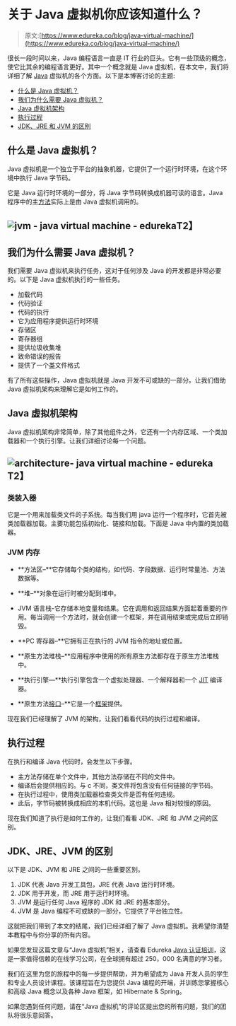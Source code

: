 # 关于 Java 虚拟机你应该知道什么？

> 原文:[https://www.edureka.co/blog/java-virtual-machine/](https://www.edureka.co/blog/java-virtual-machine/)

很长一段时间以来，Java 编程语言一直是 IT 行业的巨头。它有一些顶级的概念，使它比其余的编程语言更好。其中一个概念就是 Java 虚拟机，在本文中，我们将详细了解 [Java](https://www.edureka.co/java-j2ee-training-course) 虚拟机的各个方面。以下是本博客讨论的主题:

*   [什么是 Java 虚拟机？](#whatisjvm)
*   [我们为什么需要 Java 虚拟机？](#need)
*   [Java 虚拟机架构](#arch)
*   [执行过程](#exe)
*   [JDK、JRE 和 JVM 的区别](#diff)

## **什么是 Java 虚拟机？**

Java 虚拟机是一个独立于平台的抽象机器，它提供了一个运行时环境，在这个环境中执行 Java 字节码。

它是 Java 运行时环境的一部分，将 Java 字节码转换成机器可读的语言。Java 程序中的主[方法](https://www.edureka.co/blog/java-methods/)实际上是由 Java 虚拟机调用的。

## **![jvm - java virtual machine - edureka](../Images/04a8600ee8bdd62d2e538d307bfb8376.png)T2】**

## **我们为什么需要 Java 虚拟机？**

我们需要 Java 虚拟机来执行任务，这对于任何涉及 Java 的开发都是非常必要的。以下是 Java 虚拟机执行的一些任务。

*   加载代码
*   代码验证
*   代码的执行
*   它为应用程序提供运行时环境
*   存储区
*   寄存器组
*   提供垃圾收集堆
*   致命错误的报告
*   提供了一个[类](https://www.edureka.co/blog/java-objects-and-classes/)文件格式

有了所有这些操作，Java 虚拟机就是 Java 开发不可或缺的一部分。让我们借助 Java 虚拟机架构来理解它是如何工作的。

## **Java 虚拟机架构**

Java 虚拟机架构非常简单，除了其他组件之外，它还有一个内存区域、一个类加载器和一个执行引擎。让我们详细讨论每一个问题。

## **![architecture- java virtual machine - edureka](../Images/d973ce0aebafc98e699ed73a069805cc.png)T2】**

### **类装入器**

它是一个用来加载类文件的子系统。每当我们用 java 运行一个程序时，它首先被类加载器加载。主要功能包括初始化、链接和加载。下面是 Java 中内置的类加载器。

### **JVM 内存**

*   **方法区–**它存储每个类的结构，如代码、字段数据、运行时常量池、方法数据等。

*   **堆–**对象在运行时被分配到堆中。

*   JVM 语言栈-它存储本地变量和结果。它在调用和返回结果方面起着重要的作用。每当调用一个方法时，就会创建一个框架，并在调用结束或完成后立即销毁。

*   **PC 寄存器–**它拥有正在执行的 JVM 指令的地址或位置。

*   **原生方法堆栈–**应用程序中使用的所有原生方法都存在于原生方法堆栈中。

*   **执行引擎—**执行引擎包含一个虚拟处理器、一个解释器和一个 [JIT](https://www.edureka.co/blog/just-in-time-compiler/) 编译器。

*   **原生方法[接口](https://www.edureka.co/blog/java-interface/)–**它是一个[框架](https://www.edureka.co/blog/java-frameworks/)提供。

现在我们已经理解了 JVM 的架构，让我们看看代码的执行过程和编译。

## **执行过程**

在执行和编译 Java 代码时，会发生以下步骤。

*   主方法存储在单个文件中，其他方法存储在不同的文件中。
*   编译后会提供相应的。与 c 不同，类文件将包含没有任何链接的字节码。
*   在执行过程中，使用类加载器检查类文件是否有任何违规。
*   此后，字节码被转换成相应的本机代码。这也是 Java 相对较慢的原因。

现在我们知道了执行是如何工作的，让我们看看 JDK、JRE 和 JVM 之间的区别。

## **JDK、JRE、JVM 的区别**

以下是 JDK、JVM 和 JRE 之间的一些重要区别。

1.  JDK 代表 Java 开发工具包，JRE 代表 Java 运行时环境。
2.  JDK 用于开发，而 JRE 用于运行时环境。
3.  JVM 是运行任何 Java 程序的 JDK 和 JRE 的基本部分。
4.  JVM 是 Java 编程不可或缺的一部分，它提供了平台独立性。

这就把我们带到了本文的结尾，我们已经详细了解了 Java 虚拟机。我希望你清楚本教程中与你分享的所有内容。

如果您发现这篇文章与“Java 虚拟机”相关，请查看 Edureka [Java 认证培训](https://www.edureka.co/java-j2ee-training-course)，这是一家值得信赖的在线学习公司，在全球拥有超过 250，000 名满意的学习者。

我们在这里为您的旅程中的每一步提供帮助，并为希望成为 Java 开发人员的学生和专业人员设计课程。该课程旨在为您提供 Java 编程的开端，并训练您掌握核心和高级 Java 概念以及各种 Java 框架，如 Hibernate & Spring。

如果您遇到任何问题，请在“Java 虚拟机”的评论区提出您的所有问题，我们的团队将很乐意回答。